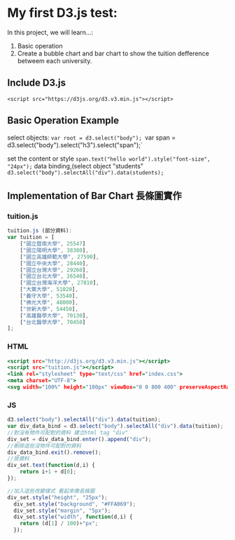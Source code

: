 # My first D3.js test:

In this project, we will learn...: 
 1. Basic operation
 2. Create a bubble chart and bar chart to show the tuition defference betweem each university.
## Include D3.js
`<script src="https://d3js.org/d3.v3.min.js"></script>`

## Basic Operation Example

select objects:
`var root = d3.select("body");
`var span = d3.select("body").select("h3").select("span");`

set the content or style
`span.text("hello world").style("font-size", "24px");`
data binding,(select object "students"
`d3.select("body").selectAll("div").data(students);`

## Implementation of Bar Chart 長條圖實作
### tuition.js
```tuition.js
tuition.js (部分資料):
var tuition = [
	["國立暨南大學", 25547]
	["國立陽明大學", 38380],
	["國立高雄師範大學", 27590],
	["國立中央大學", 28440],
	["國立台灣大學", 29260],
	["國立台北大學", 26540],
	["國立台灣海洋大學", 27810],
	["大葉大學", 51020],
	["義守大學", 53540],
	["佛光大學", 48000],
	["世新大學", 54450],
	["高雄醫學大學", 70130],
	["台北醫學大學", 70450]
];
```

### HTML
```bar.html
<script src="http://d3js.org/d3.v3.min.js"></script>
<script src="tuition.js"></script>
<link rel="stylesheet" type="text/css" href="index.css">
<meta charset="UTF-8">
<svg width="100%" height="100px" viewBox="0 0 800 400" preserveAspectRatio="xMidYMid"></svg>
```
### JS
```javascript
d3.select("body").selectAll("div").data(tuition);
var div_data_bind = d3.select("body").selectAll("div").data(tuition);
//對沒有物件可配對的資料 建立html tag "div"
div_set = div_data_bind.enter().append("div");
//刪除這些沒物件可配對的資料
div_data_bind.exit().remove();
//放資料
div_set.text(function(d,i) {
	return i+1 + d[0];
});

//加入這些改變樣式 看起來像長條圖
div_set.style("height", "25px");
  div_set.style("background", "#FFA069");
  div_set.style("margin", "5px");
  div_set.style("width", function(d,i) {
    return (d[1] / 100)+"px";
  });
```
